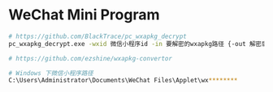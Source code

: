 # WeChat Mini Program

```bash
# https://github.com/BlackTrace/pc_wxapkg_decrypt
pc_wxapkg_decrypt.exe -wxid 微信小程序id -in 要解密的wxapkg路径 {-out 解密后的路径}

# https://github.com/ezshine/wxapkg-convertor
```

```bash
# Windows 下微信小程序路径
C:\Users\Administrator\Documents\WeChat Files\Applet\wx********
```
